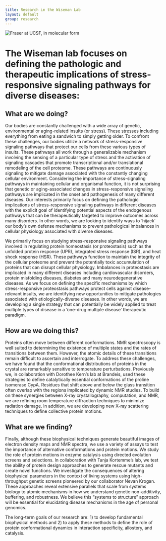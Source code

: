 ```yaml
---
title: Research in the Wiseman Lab
layout: default
group: research
---
```


<img class="img-fluid mx-auto d-block" src="/static/img/fraseratucsf.jpg" alt="Fraser at UCSF, in molecular form">

# The Wiseman lab focuses on defining the pathologic and therapeutic implications of stress-responsive signaling pathways for diverse diseases:




## What are we doing?

Our bodies are constantly challenged with a wide array of genetic, environmental or aging-related insults (or stress). These stresses including everything from eating a sandwich to simply getting older. To confront these challenges, our bodies utilize a network of stress-responsive signaling pathways that protect our cells from these various types of insults. These pathways all work through a generalizable mechanism involving the sensing of a particular type of stress and the activation of signaling cascades that promote transcriptional and/or translational remodeling of the cell proteome. These pathways are continuously signaling to mitigate damage associated with the constantly changing cellular environment. Considering the importance of stress-signaling pathways in maintaining cellular and organismal function, it is not surprising that genetic or aging-associated changes in stress-responsive signaling pathways are implicated in the onset and pathogenesis of many different diseases. Our interests primarily focus on defining the pathologic implications of stress-responsive signaling pathways in different diseases with the explicit goal of identifying potential aspects of the endogenous pathways that can be therapeutically targeted to improve outcomes across many disorders. In other words, we are looking to identify ways to ‘hijack’ our body’s own defense mechanisms to prevent pathological imbalances in cellular physiology associated with diverse diseases.

We primarily focus on studying stress-responsive signaling pathways involved in regulating protein homeostasis (or proteostasis) such as the unfolded protein response (UPR), integrated stress response (ISR), and heat shock response (HSR). These pathways function to maintain the integrity of the cellular proteome and prevent the potentially toxic accumulation of proteins that can disrupt cellular physiology. Imbalances in proteostasis are implicated in many different diseases including cardiovascular disorders, protein misfolding diseases, diabetes and many neurodegenerative diseases. As we focus on defining the specific mechanisms by which stress-responsive proteostasis pathways protect cells against disease-relevant insults, we are identifying new opportunities to mitigate pathologies associated with etiologically-diverse diseases. In other words, we are developing a single strategy that can potentially be widely applied to treat multiple types of disease in a ‘one-drug:multiple disease’ therapeutic paradigm.  


## How are we doing this?

Proteins often move between different conformations. NMR spectroscopy is well suited to determining the existence of multiple states and the rates of transitions between them.  However, the atomic details of these transitions remain difficult to ascertain and interrogate. To address these challenges, we have found that the conformational distributions of proteins in the crystal are remarkably sensitive to temperature perturbations. Previously we, in collaboration with Dorothee Kern’s lab at Brandeis, used these strategies to define catalytically essential conformations of the proline isomerase CypA. Residues that shift above and below the glass transition often overlap with the regions implicated by dynamic NMR studies. To build on these synergies between X-ray crystallography, computation, and NMR, we are refining room temperature diffraction techniques to minimize radiation damage. In addition, we are developing new X-ray scattering techniques to define collective protein motions.

## What are we finding?

Finally, although these biophysical techniques generate beautiful images of electron density maps and NMR spectra, we use a variety of assays to test the importance of alternative conformations and protein motions. We study the role of protein motions in enzyme catalysis using directed evolution screens and selections.  In collaboration with Tanja Kortemme’s lab, we test the ability of protein design approaches to generate rescue mutants and create novel functions. We investigate the consequences of altering biophysical parameters in the context of living systems using high-throughput genetic screens pioneered by our collaborator Nevan Krogan.  These approaches reveal extensive parallels that scale from systems biology to atomic mechanisms in how we understand genetic non-additivity, buffering, and robustness.  We believe this “systems to structure” approach will be essential for elucidating disease mechanisms in the age of personal genomics.  

The long-term goals of our research are: 1) to develop fundamental biophysical methods and 2) to apply these methods to define the role of protein conformational dynamics in interaction specificity, allostery, and catalysis.
